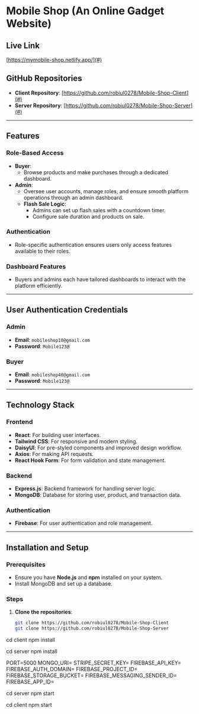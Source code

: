 # Mobile Shop (An Online Gadget Website)

## Live Link
[https://mymobile-shop.netlify.app/](#)

## GitHub Repositories
- **Client Repository**: [https://github.com/robiul0278/Mobile-Shop-Client](#)
- **Server Repository**: [https://github.com/robiul0278/Mobile-Shop-Server](#)

---

## Features

### Role-Based Access
- **Buyer**:
  - Browse products and make purchases through a dedicated dashboard.
- **Admin**:
  - Oversee user accounts, manage roles, and ensure smooth platform operations through an admin dashboard.
  - **Flash Sale Logic**:
    - Admins can set up flash sales with a countdown timer.
    - Configure sale duration and products on sale.

### Authentication
- Role-specific authentication ensures users only access features available to their roles.

### Dashboard Features
- Buyers and admins each have tailored dashboards to interact with the platform efficiently.

---

## User Authentication Credentials

### Admin
- **Email**: `mobileshop10@gmail.com`
- **Password**: `Mobile123@`

### Buyer
- **Email**: `mobileshop40@gmail.com`
- **Password**: `Mobile123@`

---

## Technology Stack

### Frontend
- **React**: For building user interfaces.
- **Tailwind CSS**: For responsive and modern styling.
- **DaisyUI**: For pre-styled components and improved design workflow.
- **Axios**: For making API requests.
- **React Hook Form**: For form validation and state management.

### Backend
- **Express.js**: Backend framework for handling server logic.
- **MongoDB**: Database for storing user, product, and transaction data.

### Authentication
- **Firebase**: For user authentication and role management.

---

## Installation and Setup

### Prerequisites
- Ensure you have **Node.js** and **npm** installed on your system.
- Install MongoDB and set up a database.

### Steps

1. **Clone the repositories**:
   ```bash
   git clone https://github.com/robiul0278/Mobile-Shop-Client
   git clone https://github.com/robiul0278/Mobile-Shop-Server


cd client
npm install

cd server
npm install


PORT=5000
MONGO_URI=<your-mongo-db-uri>
STRIPE_SECRET_KEY=<your-stripe-secret-key>
FIREBASE_API_KEY=<your-firebase-api-key>
FIREBASE_AUTH_DOMAIN=<your-firebase-auth-domain>
FIREBASE_PROJECT_ID=<your-firebase-project-id>
FIREBASE_STORAGE_BUCKET=<your-firebase-storage-bucket>
FIREBASE_MESSAGING_SENDER_ID=<your-firebase-messaging-sender-id>
FIREBASE_APP_ID=<your-firebase-app-id>

cd server
npm start

cd client
npm start
